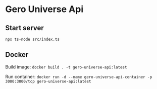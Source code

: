 # Gero Universe Api

## Start server

`npx ts-node src/index.ts`

## Docker

Build image: `docker build . -t gero-universe-api:latest`

Run container: `docker run -d --name gero-universe-api-container -p 3000:3000/tcp gero-universe-api:latest`
